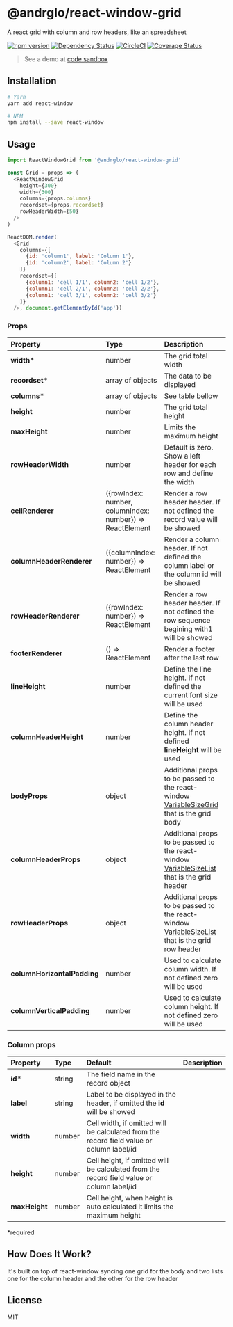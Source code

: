 # @andrglo/react-window-grid

A react grid with column and row headers, like an spreadsheet


 [![npm version](https://badge.fury.io/js/%40andrglo%2Freact-window-grid.svg)](https://badge.fury.io/js/%40andrglo%2Freact-window-grid) [![Dependency Status][daviddm-image]][daviddm-url] [![CircleCI](https://circleci.com/gh/andrglo/react-window-grid.svg?style=svg)](https://circleci.com/gh/andrglo/react-window-grid) [![Coverage Status](https://coveralls.io/repos/github/andrglo/react-window-grid/badge.svg?branch=master)](https://coveralls.io/github/andrglo/react-window-grid?branch=master)

> See a demo at [code sandbox](https://codesandbox.io/s/2vy5p9yqyj)

## Installation

```bash
# Yarn
yarn add react-window

# NPM
npm install --save react-window
```

## Usage

```javascript
import ReactWindowGrid from '@andrglo/react-window-grid'

const Grid = props => (
  <ReactWindowGrid
    height={300}
    width={300}
    columns={props.columns}
    recordset={props.recordset}
    rowHeaderWidth={50}
  />
)

ReactDOM.render(
  <Grid
    columns={[
      {id: 'column1', label: 'Column 1'},
      {id: 'column2', label: 'Column 2'}
    ]}
    recordset={[
      {column1: 'cell 1/1', column2: 'cell 1/2'},
      {column1: 'cell 2/1', column2: 'cell 2/2'},
      {column1: 'cell 3/1', column2: 'cell 3/2'}
    ]}
  />, document.getElementById('app'))
```

### Props

| Property | Type | Description |
|:---|:---|:---|
| __width__* | number | The grid total width |
| __recordset__* | array of objects | The data to be displayed |
| __columns__* | array of objects | See table bellow |
| __height__ | number | The grid total height |
| __maxHeight__ | number | Limits the maximum height |
| __rowHeaderWidth__ | number | Default is zero. Show a left header for each row and define the width |
| __cellRenderer__ | ({rowIndex: number, columnIndex: number}) => ReactElement | Render a row header header. If not defined the record value will be showed |
| __columnHeaderRenderer__ | ({columnIndex: number}) => ReactElement | Render a column header.  If not defined the column label or the column id will be showed |
| __rowHeaderRenderer__ | ({rowIndex: number}) => ReactElement | Render a row header header. If not defined the row sequence begining with1 will be showed |
| __footerRenderer__ | () => ReactElement | Render a footer after the last row |
| __lineHeight__ | number | Define the line height. If not defined the current font size will be used|
| __columnHeaderHeight__ | number | Define the column header height. If not defined __lineHeight__ will be used|
| __bodyProps__ | object | Additional props to be passed to the react-window [VariableSizeGrid](https://react-window.now.sh/#/api/VariableSizeGrid) that is the grid body |
| __columnHeaderProps__ | object | Additional props to be passed to the react-window [VariableSizeList](https://react-window.now.sh/#/api/VariableSizeList) that is the grid header |
| __rowHeaderProps__ | object | Additional props to be passed to the react-window [VariableSizeList](https://react-window.now.sh/#/api/VariableSizeList) that is the grid row header |
| __columnHorizontalPadding__ | number | Used to calculate column width. If not defined zero will be used |
| __columnVerticalPadding__ | number | Used to calculate column height. If not defined zero will be used |

### Column props

| Property | Type | Default | Description |
|:---|:---|:---|:---|
| __id__* | string | The field name in the record object  |
| __label__ | string | Label to be displayed in the header, if omitted the __id__ will be showed  |
| __width__ | number | Cell width, if omitted will be calculated from the record field value or column label/id  |
| __height__ | number | Cell height, if omitted will be calculated from the record field value or column label/id  |
| __maxHeight__ | number | Cell height, when height is auto calculated it limits the maximum height |

*required

## How Does It Work?

It's built on top of react-window syncing one grid for the body and two lists one for the column header and the other for the row header

## License

MIT

[daviddm-image]: https://david-dm.org/andrglo/react-window-grid.svg
[daviddm-url]: https://david-dm.org/andrglo/react-window-grid

